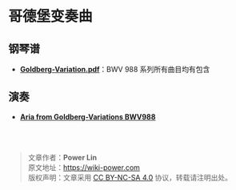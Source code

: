# 哥德堡变奏曲

## 钢琴谱

- [**Goldberg-Variation.pdf**](https://wiki-media-1253965369.cos.ap-guangzhou.myqcloud.com/doc/Goldberg-Variation.pdf)：BWV 988 系列所有曲目均有包含

## 演奏

- [**Aria from Goldberg-Variations BWV988**](https://www.bilibili.com/video/av86981368#reply2336107317)

<br />

<br />

> 文章作者：**Power Lin**  
> 原文地址：<https://wiki-power.com>  
> 版权声明：文章采用 [CC BY-NC-SA 4.0](https://creativecommons.org/licenses/by/4.0/deed.zh) 协议，转载请注明出处。

